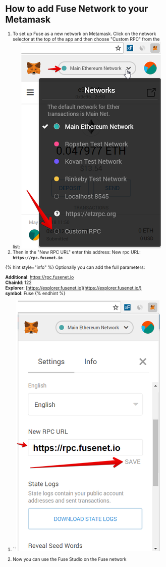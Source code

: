 # How to add Fuse Network to your Metamask

1. To set up Fuse as a new network on Metamask. Click on the network selector at the top of the app and then choose "Custom RPC" from the list:   ![](../../.gitbook/assets/etz1%20%281%29.png)  
2. Then in the "New RPC URL" enter this address: New rpc URL: **`https://rpc.fusenet.io`**

{% hint style="info" %}
Optionally you can add the full parameters:

**Additional**: https://rpc.fusenet.io  
**ChainId**: 122  
**Explorer**: [https://explorer.fusenet.io](https://explorer.fusenet.io/)  
**symbol**: Fuse
{% endhint %}

1. **\`\`**![](../../.gitbook/assets/ez2.png) 

3. Now you can use the Fuse Studio on the Fuse network

